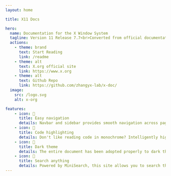 ```yaml
---
layout: home

title: X11 Docs

hero:
  name: Documentation for the X Window System
  tagline: Version 11 Release 7.7<br>Converted from official documentation, delivering improved reading experience.
  actions:
    - theme: brand
      text: Start Reading
      link: /readme
    - theme: alt
      text: X.org official site
      link: https://www.x.org
    - theme: alt
      text: Github Repo
      link: https://github.com/zhangyx-lab/x-doc/
  image:
    src: /logo.svg
    alt: x-org

features:
    - icon: 🧭
      title: Easy navigation
      details: Navbar and sidebar provides smooth navigation across pages. Page outline enhances in-page experience for long articles.
    - icon: 🎉
      title: Code highlighting
      details: Don't like reading code in monochrome? Intelligently highlighted code blocks provides you a VSCode like experience.
    - icon: 🌙
      title: Dark theme
      details: The entire document has been adopted properly to dark theme. Check it out using the switch on top right of navbar!
    - icon: 🔎
      title: Search anything
      details: Powered by MiniSearch, this site allows you to search through the entire site, for either titles, text content or code blocks.
---
```

<!-- 
<script setup>
import html from "/index.src.html?raw";
import DefaultTheme from "vitepress/theme/VPDoc.vue";
console.log(DefaultTheme)
</script>

<div class="VPDoc" v-html="html.split('<hr>').slice(1).join('\n')"></div> -->
